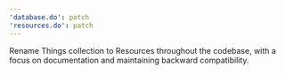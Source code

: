 ```yaml
---
'database.do': patch
'resources.do': patch
---
```


Rename Things collection to Resources throughout the codebase, with a focus on documentation and maintaining backward compatibility.

